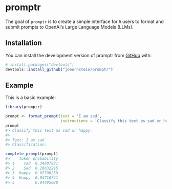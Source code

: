 
<!-- README.md is generated from README.Rmd. Please edit that file -->

# promptr

<!-- badges: start -->
<!-- badges: end -->

The goal of `promptr` is to create a simple interface for `R` users to
format and submit prompts to OpenAI’s Large Language Models (LLMs).

## Installation

You can install the development version of promptr from
[GitHub](https://github.com/) with:

``` r
# install.packages("devtools")
devtools::install_github("joeornstein/promptr")
```

## Example

This is a basic example:

``` r
library(promptr)

prompt <- format_prompt(text = 'I am sad', 
                        instructions = 'Classify this text as sad or happy.')
prompt
#> Classify this text as sad or happy.
#> 
#> Text: I am sad
#> Classification:

complete_prompt(prompt)
#>    token probability
#> 1    sad  0.34807921
#> 2    Sad  0.28632215
#> 3  happy  0.07706258
#> 4  Happy  0.04710741
#> 5         0.04495020
```
